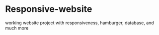# Responsive-website
working website project with responsiveness, hamburger, database, and much more 
